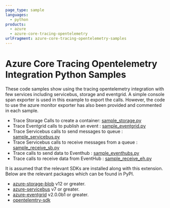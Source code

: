 ```yaml
---
page_type: sample
languages:
  - python
products:
  - azure
  - azure-core-tracing-opentelemetry
urlFragment: azure-core-tracing-opentelemetry-samples
---
```


# Azure Core Tracing Opentelemetry Integration Python Samples

These code samples show using the tracing opentelemetry integration with few services including servicebus, storage and eventgrid. A simple console span exporter is used in this example to export the calls. However, the code to use the azure monitor exporter has also been provided and commented in each sample.

* Trace Storage Calls to create a container: [sample_storage.py][python-sample-storage]
* Trace Eventgrid calls to publish an event : [sample_eventgrid.py][python-sample-eventgrid]
* Trace Servicebus calls to send messages to queue : [sample_servicebus.py][python-sample-servicebus]
* Trace Servicebus calls to receive messages from a queue : [sample_receive_sb.py][python-sample-servicebus-receive]
* Trace calls to send data to Eventhub : [sample_eventhubs.py][python-sample-eventhub-send]
* Trace calls to receive data from EventHub : [sample_receive_eh.py][python-sample-eventhub-receive]

It is assumed that the relevant SDKs are installed along with this extension. Below are the relevant packages which can be found in PyPI.

- [azure-storage-blob](https://pypi.org/project/azure-storage-blob/) v12 or greater.
- [azure-servicebus](https://pypi.org/project/azure-servicebus) v7 or greater.
- [azure-eventgrid](https://pypi.org/project/azure-eventgrid) v2.0.0b1 or greater.
- [opentelemtry-sdk](https://pypi.org/project/opentelemetry-sdk/)

[python-sample-storage]: https://github.com/Azure/azure-sdk-for-python/blob/master/sdk/core/azure-core-tracing-opentelemetry/samples/sample_storage.py
[python-sample-eventgrid]: https://github.com/Azure/azure-sdk-for-python/blob/master/sdk/core/azure-core-tracing-opentelemetry/samples/sample_eventgrid.py
[python-sample-servicebus]: https://github.com/Azure/azure-sdk-for-python/blob/master/sdk/core/azure-core-tracing-opentelemetry/samples/sample_servicebus.py
[python-sample-servicebus-receive]: https://github.com/Azure/azure-sdk-for-python/blob/master/sdk/core/azure-core-tracing-opentelemetry/samples/sample_receive_sb.py
[python-sample-eventhub-send]: https://github.com/Azure/azure-sdk-for-python/blob/master/sdk/core/azure-core-tracing-opentelemetry/samples/sample_eventhubs.py
[python-sample-eventhub-receive]: https://github.com/Azure/azure-sdk-for-python/blob/master/sdk/core/azure-core-tracing-opentelemetry/samples/sample_receive_eh.py
